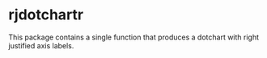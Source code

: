 # rjdotchartr
This package contains a single function that produces a dotchart with right justified axis labels.
